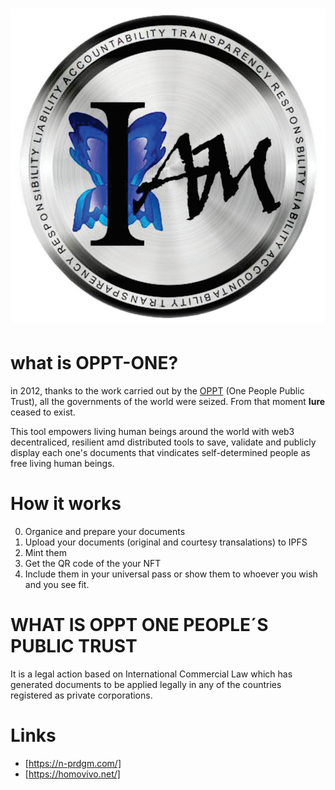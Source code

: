 #  ![OPPT ONE](LOGO-YO-SOY-OPPT.png)

# what is OPPT-ONE?
in 2012, thanks to the work carried out by the [OPPT](https://i-uv.com/oppt-absolute/) (One People Public Trust), all the governments of the world were seized. From that moment **Iure** ceased to exist.
<!-- , and they exist **de Facto** and only thanks to our consent. -->

This tool empowers living human beings around the world with web3 decentraliced, resilient amd distributed tools to save, validate and publicly display each one's documents that vindicates self-determined people as free living human beings.

 <!-- paradigm shifting experience of each one. -->

<!-- Freedom from the old enslavement system and a choice to live their lives according to their own free will and free will choices -->
 


# How it works
0. Organice and prepare your documents
1. Upload your documents (original and courtesy transalations) to IPFS
2. Mint them 
3. Get the QR code of the your NFT
4. Include them in your universal pass or show them to whoever you wish and you see fit.


# WHAT IS OPPT ONE PEOPLE´S PUBLIC TRUST
It is a legal action based on International Commercial Law which has generated documents to be applied legally in any of the countries registered as private corporations. 
 
# Links
- [https://n-prdgm.com/]
- [https://homovivo.net/]
